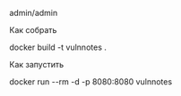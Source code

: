 admin/admin

Как собрать

docker build -t vulnnotes .

Как запустить

docker run --rm -d -p 8080:8080 vulnnotes